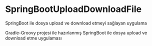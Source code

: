 # SpringBootUploadDownloadFile
SpringBoot ile dosya upload ve download etmeyi sağlayan uygulama

Gradle-Groovy projesi ile hazırlanmış SpringBoot ile dosya upload ve download etme uygulaması
